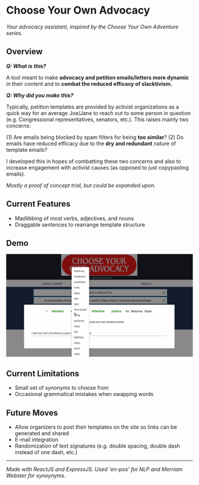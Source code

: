 # Choose Your Own Advocacy
_Your advocacy assistant, inspired by the Choose Your Own Adventure series._

## Overview

***Q: What is this?***

A tool meant to make **advocacy and petition emails/letters more dynamic** in their content and to **combat the reduced efficacy of slacktivism.**

***Q: Why did you make this?***

Typically, petition templates are provided by activist organizations as a quick way for an average Joe/Jane to reach out to some person in question (e.g. Congressional representatives, senators, etc.). This raises mainly two concerns:

(1) Are emails being blocked by spam filters for being **too similar**?
(2) Do emails have reduced efficacy due to the **dry and redundant** nature of template emails?

I developed this in hopes of combatting these two concerns and also to increase engagement with activist causes (as opposed to just copypasting emails).

*Mostly a proof of concept trial, but could be expanded upon.*

## Current Features
- Madlibbing of most verbs, adjectives, and nouns
- Draggable sentences to rearrange template structure

## Demo
<img src='demo.gif' title='Video Walkthrough' width='' alt='Video Walkthrough' />

## Current Limitations
- Small set of synonyms to choose from
- Occasional grammatical mistakes when swapping words

## Future Moves
- Allow organizers to post their templates on the site so links can be generated and shared
- E-mail integration
- Randomization of text signatures (e.g. double spacing, double dash instead of one dash, etc.)

---
*Made with ReactJS and ExpressJS.*
*Used 'en-pos' for NLP and Merriam Webster for synoynyms.*